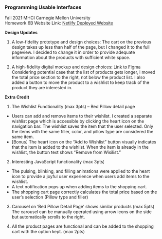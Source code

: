 ### Programming Usable Interfaces <br>
Fall 2021 MHCI Carnegie Mellon University <br>
Homework 6B
Website Link: <a href="https://taeyoung-hw-6b.netlify.app/index.html"> Netlify Deployed Website </a>

<b>Design Updates</b>
1. A low-fidelity prototype and design choices: The cart on the previous design takes up less than half of the page, but I changed it to the full pageview. I decided to change it in order to provide adequate information about the products with sufficient white space. 

2. A high-fidelity digital mockup and design choices:
<a href="https://www.figma.com/file/nRG88n1pAcfixPyXNyiG7v/Interactive-Prototype-(Develop)?node-id=0%3A1">Link to Figma </a>
Considering potential case that the list of products gets longer, I moved the total price section to the right, not below the product list. I also added a button to move the product to a wishlist to keep track of the product they are interested in. 

<b>Extra Credit</b>
1. The Wishlist Functionality (max 3pts) – Bed Pillow detail page
- Users can add and remove items to their wishlist. I created a separate wishlist page which is accessible by clicking the heart icon on the navigation bar. The wishlist saves the item that the user selected. Only the items with the same filler, color, and pillow type are considered the same item. 
- [Bonus] The heart icon on the “Add to Wishlist” button visually indicates that the item is added to the wishlist. When the item is already in the wishlist, the button text shows “Remove from Wisilist.”

2. Interesting JavaScript functionality (max 3pts)
- The pulsing, blinking, and filling animations were applied to the heart icon to provide a joyful user experience when users add items to the wishlist.
- A text notification pops up when adding items to the shopping cart.
- The shopping cart page correctly calculates the total price based on the user’s selection (Pillow type and filler)

3. Carousel on ‘Bed Pillow Detail Page’ shows similar products (max 5pts) 
The carousel can be manually operated using arrow icons on the side but automatically scrolls to the right. 

4. All the product pages are functional and can be added to the shopping cart with the option kept. (max 2pts)
